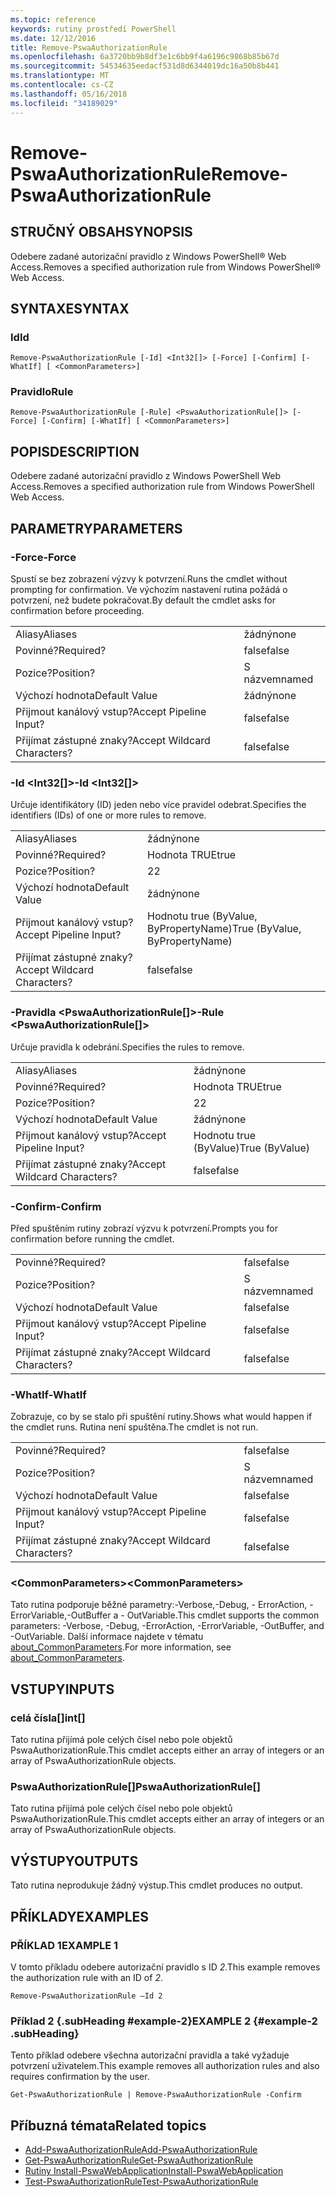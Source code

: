 ```yaml
---
ms.topic: reference
keywords: rutiny prostředí PowerShell
ms.date: 12/12/2016
title: Remove-PswaAuthorizationRule
ms.openlocfilehash: 6a3720bb9b8df3e1c6bb9f4a6196c9868b85b67d
ms.sourcegitcommit: 54534635eedacf531d8d6344019dc16a50b8b441
ms.translationtype: MT
ms.contentlocale: cs-CZ
ms.lasthandoff: 05/16/2018
ms.locfileid: "34189029"
---
```

# <a name="remove-pswaauthorizationrule"></a><span data-ttu-id="06005-103">Remove-PswaAuthorizationRule</span><span class="sxs-lookup"><span data-stu-id="06005-103">Remove-PswaAuthorizationRule</span></span>

## <a name="synopsis"></a><span data-ttu-id="06005-104">STRUČNÝ OBSAH</span><span class="sxs-lookup"><span data-stu-id="06005-104">SYNOPSIS</span></span>

<span data-ttu-id="06005-105">Odebere zadané autorizační pravidlo z Windows PowerShell® Web Access.</span><span class="sxs-lookup"><span data-stu-id="06005-105">Removes a specified authorization rule from Windows PowerShell® Web Access.</span></span>

## <a name="syntax"></a><span data-ttu-id="06005-106">SYNTAXE</span><span class="sxs-lookup"><span data-stu-id="06005-106">SYNTAX</span></span>

### <a name="id"></a><span data-ttu-id="06005-107">Id</span><span class="sxs-lookup"><span data-stu-id="06005-107">Id</span></span>
```
Remove-PswaAuthorizationRule [-Id] <Int32[]> [-Force] [-Confirm] [-WhatIf] [ <CommonParameters>]
```

### <a name="rule"></a><span data-ttu-id="06005-108">Pravidlo</span><span class="sxs-lookup"><span data-stu-id="06005-108">Rule</span></span>
```
Remove-PswaAuthorizationRule [-Rule] <PswaAuthorizationRule[]> [-Force] [-Confirm] [-WhatIf] [ <CommonParameters>]
```

## <a name="description"></a><span data-ttu-id="06005-109">POPIS</span><span class="sxs-lookup"><span data-stu-id="06005-109">DESCRIPTION</span></span>

<span data-ttu-id="06005-110">Odebere zadané autorizační pravidlo z Windows PowerShell Web Access.</span><span class="sxs-lookup"><span data-stu-id="06005-110">Removes a specified authorization rule from Windows PowerShell Web Access.</span></span>

## <a name="parameters"></a><span data-ttu-id="06005-111">PARAMETRY</span><span class="sxs-lookup"><span data-stu-id="06005-111">PARAMETERS</span></span>

### <a name="-force"></a><span data-ttu-id="06005-112">-Force</span><span class="sxs-lookup"><span data-stu-id="06005-112">-Force</span></span>

<span data-ttu-id="06005-113">Spustí se bez zobrazení výzvy k potvrzení.</span><span class="sxs-lookup"><span data-stu-id="06005-113">Runs the cmdlet without prompting for confirmation.</span></span> <span data-ttu-id="06005-114">Ve výchozím nastavení rutina požádá o potvrzení, než budete pokračovat.</span><span class="sxs-lookup"><span data-stu-id="06005-114">By default the cmdlet asks for confirmation before proceeding.</span></span>

|||
|-|-|
| <span data-ttu-id="06005-115">Aliasy</span><span class="sxs-lookup"><span data-stu-id="06005-115">Aliases</span></span>                              | <span data-ttu-id="06005-116">žádný</span><span class="sxs-lookup"><span data-stu-id="06005-116">none</span></span>                                 |
| <span data-ttu-id="06005-117">Povinné?</span><span class="sxs-lookup"><span data-stu-id="06005-117">Required?</span></span>                            | <span data-ttu-id="06005-118">false</span><span class="sxs-lookup"><span data-stu-id="06005-118">false</span></span>                                |
| <span data-ttu-id="06005-119">Pozice?</span><span class="sxs-lookup"><span data-stu-id="06005-119">Position?</span></span>                            | <span data-ttu-id="06005-120">S názvem</span><span class="sxs-lookup"><span data-stu-id="06005-120">named</span></span>                                |
| <span data-ttu-id="06005-121">Výchozí hodnota</span><span class="sxs-lookup"><span data-stu-id="06005-121">Default Value</span></span>                        | <span data-ttu-id="06005-122">žádný</span><span class="sxs-lookup"><span data-stu-id="06005-122">none</span></span>                                 |
| <span data-ttu-id="06005-123">Přijmout kanálový vstup?</span><span class="sxs-lookup"><span data-stu-id="06005-123">Accept Pipeline Input?</span></span>               | <span data-ttu-id="06005-124">false</span><span class="sxs-lookup"><span data-stu-id="06005-124">false</span></span>                                |
| <span data-ttu-id="06005-125">Přijímat zástupné znaky?</span><span class="sxs-lookup"><span data-stu-id="06005-125">Accept Wildcard Characters?</span></span>          | <span data-ttu-id="06005-126">false</span><span class="sxs-lookup"><span data-stu-id="06005-126">false</span></span>                                |

### <a name="-id-ltint32gt"></a><span data-ttu-id="06005-127">-Id &lt;Int32\[\]&gt;</span><span class="sxs-lookup"><span data-stu-id="06005-127">-Id &lt;Int32\[\]&gt;</span></span>

<span data-ttu-id="06005-128">Určuje identifikátory (ID) jeden nebo více pravidel odebrat.</span><span class="sxs-lookup"><span data-stu-id="06005-128">Specifies the identifiers (IDs) of one or more rules to remove.</span></span>

|||
|-|-|
| <span data-ttu-id="06005-129">Aliasy</span><span class="sxs-lookup"><span data-stu-id="06005-129">Aliases</span></span>                              | <span data-ttu-id="06005-130">žádný</span><span class="sxs-lookup"><span data-stu-id="06005-130">none</span></span>                                 |
| <span data-ttu-id="06005-131">Povinné?</span><span class="sxs-lookup"><span data-stu-id="06005-131">Required?</span></span>                            | <span data-ttu-id="06005-132">Hodnota TRUE</span><span class="sxs-lookup"><span data-stu-id="06005-132">true</span></span>                                 |
| <span data-ttu-id="06005-133">Pozice?</span><span class="sxs-lookup"><span data-stu-id="06005-133">Position?</span></span>                            | <span data-ttu-id="06005-134">2</span><span class="sxs-lookup"><span data-stu-id="06005-134">2</span></span>                                    |
| <span data-ttu-id="06005-135">Výchozí hodnota</span><span class="sxs-lookup"><span data-stu-id="06005-135">Default Value</span></span>                        | <span data-ttu-id="06005-136">žádný</span><span class="sxs-lookup"><span data-stu-id="06005-136">none</span></span>                                 |
| <span data-ttu-id="06005-137">Přijmout kanálový vstup?</span><span class="sxs-lookup"><span data-stu-id="06005-137">Accept Pipeline Input?</span></span>               | <span data-ttu-id="06005-138">Hodnotu true (ByValue, ByPropertyName)</span><span class="sxs-lookup"><span data-stu-id="06005-138">True (ByValue, ByPropertyName)</span></span>       |
| <span data-ttu-id="06005-139">Přijímat zástupné znaky?</span><span class="sxs-lookup"><span data-stu-id="06005-139">Accept Wildcard Characters?</span></span>          | <span data-ttu-id="06005-140">false</span><span class="sxs-lookup"><span data-stu-id="06005-140">false</span></span>                                |

### <a name="-rule-ltpswaauthorizationrulegt"></a><span data-ttu-id="06005-141">-Pravidla &lt;PswaAuthorizationRule\[\]&gt;</span><span class="sxs-lookup"><span data-stu-id="06005-141">-Rule &lt;PswaAuthorizationRule\[\]&gt;</span></span>

<span data-ttu-id="06005-142">Určuje pravidla k odebrání.</span><span class="sxs-lookup"><span data-stu-id="06005-142">Specifies the rules to remove.</span></span>

|||
|-|-|
| <span data-ttu-id="06005-143">Aliasy</span><span class="sxs-lookup"><span data-stu-id="06005-143">Aliases</span></span>                              | <span data-ttu-id="06005-144">žádný</span><span class="sxs-lookup"><span data-stu-id="06005-144">none</span></span>                                 |
| <span data-ttu-id="06005-145">Povinné?</span><span class="sxs-lookup"><span data-stu-id="06005-145">Required?</span></span>                            | <span data-ttu-id="06005-146">Hodnota TRUE</span><span class="sxs-lookup"><span data-stu-id="06005-146">true</span></span>                                 |
| <span data-ttu-id="06005-147">Pozice?</span><span class="sxs-lookup"><span data-stu-id="06005-147">Position?</span></span>                            | <span data-ttu-id="06005-148">2</span><span class="sxs-lookup"><span data-stu-id="06005-148">2</span></span>                                    |
| <span data-ttu-id="06005-149">Výchozí hodnota</span><span class="sxs-lookup"><span data-stu-id="06005-149">Default Value</span></span>                        | <span data-ttu-id="06005-150">žádný</span><span class="sxs-lookup"><span data-stu-id="06005-150">none</span></span>                                 |
| <span data-ttu-id="06005-151">Přijmout kanálový vstup?</span><span class="sxs-lookup"><span data-stu-id="06005-151">Accept Pipeline Input?</span></span>               | <span data-ttu-id="06005-152">Hodnotu true (ByValue)</span><span class="sxs-lookup"><span data-stu-id="06005-152">True (ByValue)</span></span>                       |
| <span data-ttu-id="06005-153">Přijímat zástupné znaky?</span><span class="sxs-lookup"><span data-stu-id="06005-153">Accept Wildcard Characters?</span></span>          | <span data-ttu-id="06005-154">false</span><span class="sxs-lookup"><span data-stu-id="06005-154">false</span></span>                                |

### <a name="-confirm"></a><span data-ttu-id="06005-155">-Confirm</span><span class="sxs-lookup"><span data-stu-id="06005-155">-Confirm</span></span>

<span data-ttu-id="06005-156">Před spuštěním rutiny zobrazí výzvu k potvrzení.</span><span class="sxs-lookup"><span data-stu-id="06005-156">Prompts you for confirmation before running the cmdlet.</span></span>

|||
|-|-|
| <span data-ttu-id="06005-157">Povinné?</span><span class="sxs-lookup"><span data-stu-id="06005-157">Required?</span></span>                            | <span data-ttu-id="06005-158">false</span><span class="sxs-lookup"><span data-stu-id="06005-158">false</span></span>                                |
| <span data-ttu-id="06005-159">Pozice?</span><span class="sxs-lookup"><span data-stu-id="06005-159">Position?</span></span>                            | <span data-ttu-id="06005-160">S názvem</span><span class="sxs-lookup"><span data-stu-id="06005-160">named</span></span>                                |
| <span data-ttu-id="06005-161">Výchozí hodnota</span><span class="sxs-lookup"><span data-stu-id="06005-161">Default Value</span></span>                        | <span data-ttu-id="06005-162">false</span><span class="sxs-lookup"><span data-stu-id="06005-162">false</span></span>                                |
| <span data-ttu-id="06005-163">Přijmout kanálový vstup?</span><span class="sxs-lookup"><span data-stu-id="06005-163">Accept Pipeline Input?</span></span>               | <span data-ttu-id="06005-164">false</span><span class="sxs-lookup"><span data-stu-id="06005-164">false</span></span>                                |
| <span data-ttu-id="06005-165">Přijímat zástupné znaky?</span><span class="sxs-lookup"><span data-stu-id="06005-165">Accept Wildcard Characters?</span></span>          | <span data-ttu-id="06005-166">false</span><span class="sxs-lookup"><span data-stu-id="06005-166">false</span></span>                                |

### <a name="-whatif"></a><span data-ttu-id="06005-167">-WhatIf</span><span class="sxs-lookup"><span data-stu-id="06005-167">-WhatIf</span></span>

<span data-ttu-id="06005-168">Zobrazuje, co by se stalo při spuštění rutiny.</span><span class="sxs-lookup"><span data-stu-id="06005-168">Shows what would happen if the cmdlet runs.</span></span> <span data-ttu-id="06005-169">Rutina není spuštěna.</span><span class="sxs-lookup"><span data-stu-id="06005-169">The cmdlet is not run.</span></span>

|||
|-|-|
| <span data-ttu-id="06005-170">Povinné?</span><span class="sxs-lookup"><span data-stu-id="06005-170">Required?</span></span>                            | <span data-ttu-id="06005-171">false</span><span class="sxs-lookup"><span data-stu-id="06005-171">false</span></span>                                |
| <span data-ttu-id="06005-172">Pozice?</span><span class="sxs-lookup"><span data-stu-id="06005-172">Position?</span></span>                            | <span data-ttu-id="06005-173">S názvem</span><span class="sxs-lookup"><span data-stu-id="06005-173">named</span></span>                                |
| <span data-ttu-id="06005-174">Výchozí hodnota</span><span class="sxs-lookup"><span data-stu-id="06005-174">Default Value</span></span>                        | <span data-ttu-id="06005-175">false</span><span class="sxs-lookup"><span data-stu-id="06005-175">false</span></span>                                |
| <span data-ttu-id="06005-176">Přijmout kanálový vstup?</span><span class="sxs-lookup"><span data-stu-id="06005-176">Accept Pipeline Input?</span></span>               | <span data-ttu-id="06005-177">false</span><span class="sxs-lookup"><span data-stu-id="06005-177">false</span></span>                                |
| <span data-ttu-id="06005-178">Přijímat zástupné znaky?</span><span class="sxs-lookup"><span data-stu-id="06005-178">Accept Wildcard Characters?</span></span>          | <span data-ttu-id="06005-179">false</span><span class="sxs-lookup"><span data-stu-id="06005-179">false</span></span>                                |

### <a name="ltcommonparametersgt"></a><span data-ttu-id="06005-180">&lt;CommonParameters&gt;</span><span class="sxs-lookup"><span data-stu-id="06005-180">&lt;CommonParameters&gt;</span></span>

<span data-ttu-id="06005-181">Tato rutina podporuje běžné parametry:-Verbose,-Debug, - ErrorAction, - ErrorVariable,-OutBuffer a - OutVariable.</span><span class="sxs-lookup"><span data-stu-id="06005-181">This cmdlet supports the common parameters: -Verbose, -Debug, -ErrorAction, -ErrorVariable, -OutBuffer, and -OutVariable.</span></span>
<span data-ttu-id="06005-182">Další informace najdete v tématu [about_CommonParameters](http://go.microsoft.com/fwlink/p/?LinkID=113216).</span><span class="sxs-lookup"><span data-stu-id="06005-182">For more information, see [about_CommonParameters](http://go.microsoft.com/fwlink/p/?LinkID=113216).</span></span>

## <a name="inputs"></a><span data-ttu-id="06005-183">VSTUPY</span><span class="sxs-lookup"><span data-stu-id="06005-183">INPUTS</span></span>

### <a name="int"></a><span data-ttu-id="06005-184">celá čísla\[\]</span><span class="sxs-lookup"><span data-stu-id="06005-184">int\[\]</span></span>

<span data-ttu-id="06005-185">Tato rutina přijímá pole celých čísel nebo pole objektů PswaAuthorizationRule.</span><span class="sxs-lookup"><span data-stu-id="06005-185">This cmdlet accepts either an array of integers or an array of PswaAuthorizationRule objects.</span></span>

### <a name="pswaauthorizationrule"></a><span data-ttu-id="06005-186">PswaAuthorizationRule\[\]</span><span class="sxs-lookup"><span data-stu-id="06005-186">PswaAuthorizationRule\[\]</span></span>

<span data-ttu-id="06005-187">Tato rutina přijímá pole celých čísel nebo pole objektů PswaAuthorizationRule.</span><span class="sxs-lookup"><span data-stu-id="06005-187">This cmdlet accepts either an array of integers or an array of PswaAuthorizationRule objects.</span></span>

## <a name="outputs"></a><span data-ttu-id="06005-188">VÝSTUPY</span><span class="sxs-lookup"><span data-stu-id="06005-188">OUTPUTS</span></span>

<span data-ttu-id="06005-189">Tato rutina neprodukuje žádný výstup.</span><span class="sxs-lookup"><span data-stu-id="06005-189">This cmdlet produces no output.</span></span>

## <a name="examples"></a><span data-ttu-id="06005-190">PŘÍKLADY</span><span class="sxs-lookup"><span data-stu-id="06005-190">EXAMPLES</span></span>

### <a name="example-1"></a><span data-ttu-id="06005-191">PŘÍKLAD 1</span><span class="sxs-lookup"><span data-stu-id="06005-191">EXAMPLE 1</span></span>

<span data-ttu-id="06005-192">V tomto příkladu odebere autorizační pravidlo s ID *2*.</span><span class="sxs-lookup"><span data-stu-id="06005-192">This example removes the authorization rule with an ID of *2*.</span></span>

```
Remove-PswaAuthorizationRule –Id 2
```

### <a name="example-2-example-2-subheading"></a><span data-ttu-id="06005-193">Příklad 2 {.subHeading #example-2}</span><span class="sxs-lookup"><span data-stu-id="06005-193">EXAMPLE 2 {#example-2 .subHeading}</span></span>

<span data-ttu-id="06005-194">Tento příklad odebere všechna autorizační pravidla a také vyžaduje potvrzení uživatelem.</span><span class="sxs-lookup"><span data-stu-id="06005-194">This example removes all authorization rules and also requires confirmation by the user.</span></span>

```
Get-PswaAuthorizationRule | Remove-PswaAuthorizationRule -Confirm
```

## <a name="related-topics"></a><span data-ttu-id="06005-195">Příbuzná témata</span><span class="sxs-lookup"><span data-stu-id="06005-195">Related topics</span></span>

- [<span data-ttu-id="06005-196">Add-PswaAuthorizationRule</span><span class="sxs-lookup"><span data-stu-id="06005-196">Add-PswaAuthorizationRule</span></span>](add-pswaauthorizationrule.md)
- [<span data-ttu-id="06005-197">Get-PswaAuthorizationRule</span><span class="sxs-lookup"><span data-stu-id="06005-197">Get-PswaAuthorizationRule</span></span>](get-pswaauthorizationrule.md)
- [<span data-ttu-id="06005-198">Rutiny Install-PswaWebApplication</span><span class="sxs-lookup"><span data-stu-id="06005-198">Install-PswaWebApplication</span></span>](install-pswawebapplication.md)
- [<span data-ttu-id="06005-199">Test-PswaAuthorizationRule</span><span class="sxs-lookup"><span data-stu-id="06005-199">Test-PswaAuthorizationRule</span></span>](test-pswaauthorizationrule.md)